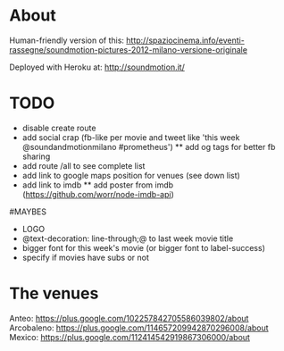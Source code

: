 # About
Human-friendly version of this:
http://spaziocinema.info/eventi-rassegne/soundmotion-pictures-2012-milano-versione-originale

Deployed with Heroku at:
http://soundmotion.it/

# TODO
* disable create route
* add social crap (fb-like per movie and tweet like 'this week @soundandmotionmilano #prometheus')
** add og tags for better fb sharing
* add route /all to see complete list
* add link to google maps position for venues (see down list)
* add link to imdb
** add poster from imdb (https://github.com/worr/node-imdb-api)

#MAYBES
* LOGO
* @text-decoration: line-through;@ to last week movie title
* bigger font for this week's movie (or bigger font to
label-success)
* specify if movies have subs or not

# The venues
Anteo: https://plus.google.com/102257842705586039802/about
Arcobaleno: https://plus.google.com/114657209942870296008/about
Mexico: https://plus.google.com/112414542919867306000/about
